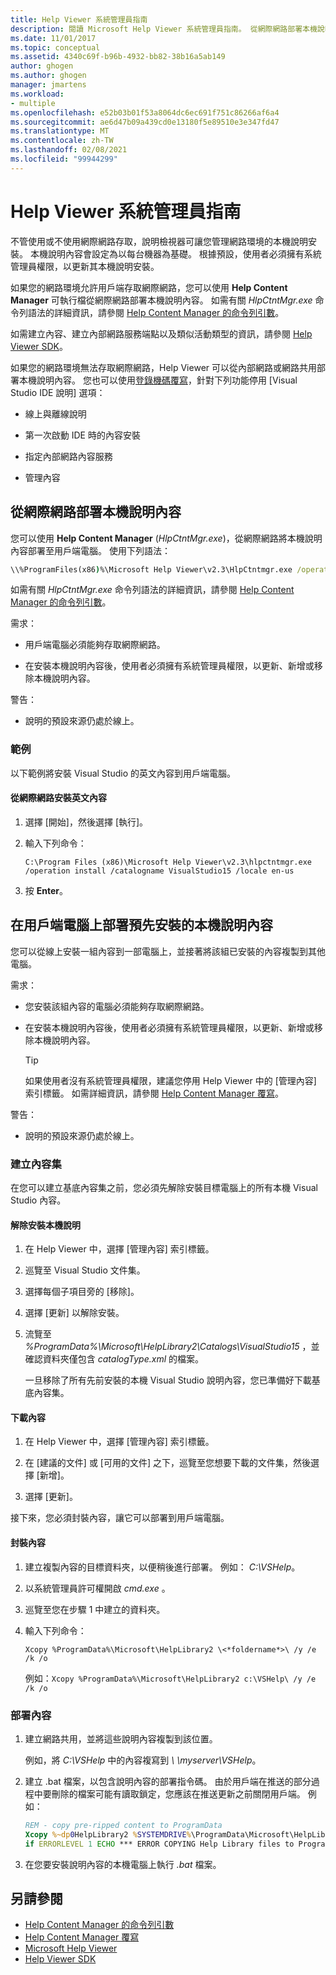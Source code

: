 ```yaml
---
title: Help Viewer 系統管理員指南
description: 閱讀 Microsoft Help Viewer 系統管理員指南。 從網際網路部署本機說明內容，或在用戶端電腦上部署預先安裝的本機說明內容。
ms.date: 11/01/2017
ms.topic: conceptual
ms.assetid: 4340c69f-b96b-4932-bb82-38b16a5ab149
author: ghogen
ms.author: ghogen
manager: jmartens
ms.workload:
- multiple
ms.openlocfilehash: e52b03b01f53a8064dc6ec691f751c86266af6a4
ms.sourcegitcommit: ae6d47b09a439cd0e13180f5e89510e3e347fd47
ms.translationtype: MT
ms.contentlocale: zh-TW
ms.lasthandoff: 02/08/2021
ms.locfileid: "99944299"
---
```

# <a name="help-viewer-administrator-guide"></a>Help Viewer 系統管理員指南

不管使用或不使用網際網路存取，說明檢視器可讓您管理網路環境的本機說明安裝。 本機說明內容會設定為以每台機器為基礎。 根據預設，使用者必須擁有系統管理員權限，以更新其本機說明安裝。

如果您的網路環境允許用戶端存取網際網路，您可以使用 **Help Content Manager** 可執行檔從網際網路部署本機說明內容。 如需有關 *HlpCtntMgr.exe* 命令列語法的詳細資訊，請參閱 [Help Content Manager 的命令列引數](../help-viewer/command-line-arguments.md)。

如需建立內容、建立內部網路服務端點以及類似活動類型的資訊，請參閱 [Help Viewer SDK](../extensibility/internals/microsoft-help-viewer-sdk.md)。

如果您的網路環境無法存取網際網路，Help Viewer 可以從內部網路或網路共用部署本機說明內容。 您也可以使用[登錄機碼覆寫](../help-viewer/behavior-overrides.md)，針對下列功能停用 [Visual Studio IDE 說明] 選項：

- 線上與離線說明

- 第一次啟動 IDE 時的內容安裝

- 指定內部網路內容服務

- 管理內容

## <a name="deploy-local-help-content-from-the-internet"></a>從網際網路部署本機說明內容

您可以使用 **Help Content Manager** (*HlpCtntMgr.exe*)，從網際網路將本機說明內容部署至用戶端電腦。 使用下列語法：

```cmd
\\%ProgramFiles(x86)%\Microsoft Help Viewer\v2.3\HlpCtntmgr.exe /operation \<*name*> /catalogname \<*catalog name*> /locale \<*locale*>
```

如需有關 *HlpCtntMgr.exe* 命令列語法的詳細資訊，請參閱 [Help Content Manager 的命令列引數](../help-viewer/command-line-arguments.md)。

需求：

- 用戶端電腦必須能夠存取網際網路。

- 在安裝本機說明內容後，使用者必須擁有系統管理員權限，以更新、新增或移除本機說明內容。

警告：

- 說明的預設來源仍處於線上。

### <a name="example"></a>範例

以下範例將安裝 Visual Studio 的英文內容到用戶端電腦。

#### <a name="to-install-english-content-from-the-internet"></a>從網際網路安裝英文內容

1. 選擇 [開始]，然後選擇 [執行]。

2. 輸入下列命令：

     `C:\Program Files (x86)\Microsoft Help Viewer\v2.3\hlpctntmgr.exe /operation install /catalogname VisualStudio15 /locale en-us`

3. 按 **Enter**。

## <a name="deploy-pre-installed-local-help-content-on-client-computers"></a>在用戶端電腦上部署預先安裝的本機說明內容

您可以從線上安裝一組內容到一部電腦上，並接著將該組已安裝的內容複製到其他電腦。

需求：

- 您安裝該組內容的電腦必須能夠存取網際網路。

- 在安裝本機說明內容後，使用者必須擁有系統管理員權限，以更新、新增或移除本機說明內容。

    > [!TIP]
    > 如果使用者沒有系統管理員權限，建議您停用 Help Viewer 中的 [管理內容] 索引標籤。 如需詳細資訊，請參閱 [Help Content Manager 覆寫](../help-viewer/behavior-overrides.md)。

警告：

- 說明的預設來源仍處於線上。

### <a name="create-the-content-set"></a>建立內容集

在您可以建立基底內容集之前，您必須先解除安裝目標電腦上的所有本機 Visual Studio 內容。

#### <a name="to-uninstall-local-help"></a>解除安裝本機說明

1. 在 Help Viewer 中，選擇 [管理內容] 索引標籤。

2. 巡覽至 Visual Studio 文件集。

3. 選擇每個子項目旁的 [移除]。

4. 選擇 [更新] 以解除安裝。

5. 流覽至 *%ProgramData%\Microsoft\HelpLibrary2\Catalogs\VisualStudio15* ，並確認資料夾僅包含 *catalogType.xml* 的檔案。

   一旦移除了所有先前安裝的本機 Visual Studio 說明內容，您已準備好下載基底內容集。

#### <a name="to-download-the-content"></a>下載內容

1. 在 Help Viewer 中，選擇 [管理內容] 索引標籤。

2. 在 [建議的文件] 或 [可用的文件] 之下，巡覽至您想要下載的文件集，然後選擇 [新增]。

3. 選擇 [更新]。

接下來，您必須封裝內容，讓它可以部署到用戶端電腦。

#### <a name="to-package-the-content"></a>封裝內容

1. 建立複製內容的目標資料夾，以便稍後進行部署。 例如： *C:\VSHelp*。

2. 以系統管理員許可權開啟 *cmd.exe* 。

3. 巡覽至您在步驟 1 中建立的資料夾。

4. 輸入下列命令：

     `Xcopy %ProgramData%\Microsoft\HelpLibrary2 \<*foldername*>\ /y /e /k /o`

     例如：`Xcopy %ProgramData%\Microsoft\HelpLibrary2 c:\VSHelp\ /y /e /k /o`

### <a name="deploy-the-content"></a>部署內容

1. 建立網路共用，並將這些說明內容複製到該位置。

     例如，將 *C:\VSHelp* 中的內容複寫到 *\\ \myserver\VSHelp*。

2. 建立 .bat 檔案，以包含說明內容的部署指令碼。 由於用戶端在推送的部分過程中要刪除的檔案可能有讀取鎖定，您應該在推送更新之前關閉用戶端。 例如：

    ```cmd
    REM - copy pre-ripped content to ProgramData
    Xcopy %~dp0HelpLibrary2 %SYSTEMDRIVE%\ProgramData\Microsoft\HelpLibrary2\ /y /e /k /o
    if ERRORLEVEL 1 ECHO *** ERROR COPYING Help Library files to ProgramData (%ERRORLEVEL%)
    ```

3. 在您要安裝說明內容的本機電腦上執行 *.bat* 檔案。

## <a name="see-also"></a>另請參閱

- [Help Content Manager 的命令列引數](../help-viewer/command-line-arguments.md)
- [Help Content Manager 覆寫](../help-viewer/behavior-overrides.md)
- [Microsoft Help Viewer](../help-viewer/overview.md)
- [Help Viewer SDK](../extensibility/internals/microsoft-help-viewer-sdk.md)